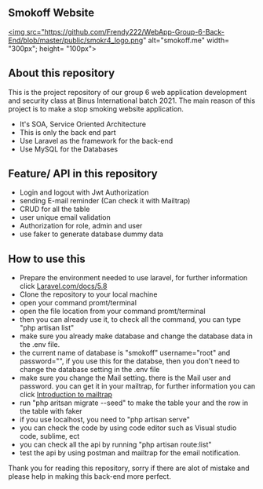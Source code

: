 ## Smokoff Website
<a href="https://smokoff.me"><img src="https://github.com/Frendy222/WebApp-Group-6-Back-End/blob/master/public/smokr4_logo.png" alt="smokoff.me" width= "300px"; height= "100px"></a>

## About this repository
This is the project repository of our group 6 web application development and security class at Binus International batch 2021.
The main reason of this project is to make a stop smoking website application.
- It's SOA, Service Oriented Architecture
- This is only the back end part
- Use Laravel as the framework for the back-end
- Use MySQL for the Databases

## Feature/ API in this repository
- Login and logout with Jwt Authorization
- sending E-mail reminder (Can check it with Mailtrap)
- CRUD for all the table
- user unique email validation
- Authorization for role, admin and user
- use faker to generate database dummy data

## How to use this
- Prepare the environment needed to use laravel, for further information click <a href="https://laravel.com/docs/5.8">Laravel.com/docs/5.8</a>
- Clone the repository to your local machine
- open your command promt/terminal
- open the file location from your command promt/terminal
- then you can already use it, to check all the command, you can type "php artisan list"
- make sure you already make database and change the database data in the .env file.
- the current name of database is "smokoff" username="root" and password="", if you use this for the databse, then you don't need to change the database setting in the .env file
- make sure you change the Mail setting. there is the Mail user and password. you can get it in your mailtrap, for further information you can click <a href="https://blog.mailtrap.io/2015/05/30/introduction-to-mailtrap/">Introduction to mailtrap</a>
- run "php aritsan migrate --seed" to make the table your and the row in the table with faker
- if you use localhost, you need to "php artisan serve"
- you can check the code by using code editor such as Visual studio code, sublime, ect
- you can check all the api by running "php artisan route:list"
- test the api by using postman and mailtrap for the email notification.


Thank you for reading this repository, sorry if there are alot of mistake and please help in making this back-end more perfect. 